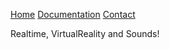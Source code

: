 
<p>
  <a target="_self" rel="noopener noreferrer" href="https://disto0.github.io">Home</a>
  <a target="_self" rel="noopener noreferrer" href="https://disto0.github.io/docs/index.html">Documentation</a>
  <a target="_self" rel="noopener noreferrer" href="https://disto0.github.io/about/contact-us.html">Contact</a>
</p>

Realtime, VirtualReality and Sounds!

<!--
**DistoProduction/DistoProduction** is a ✨ _special_ ✨ repository because its `README.md` (this file) appears on your GitHub profile.

Here are some ideas to get you started:

- 🔭 I’m currently working on ...
- 🌱 I’m currently learning ...
- 👯 I’m looking to collaborate on ...
- 🤔 I’m looking for help with ...
- 💬 Ask me about ...
- 📫 How to reach me: ...
- 😄 Pronouns: ...
- ⚡ Fun fact: ...
-->
